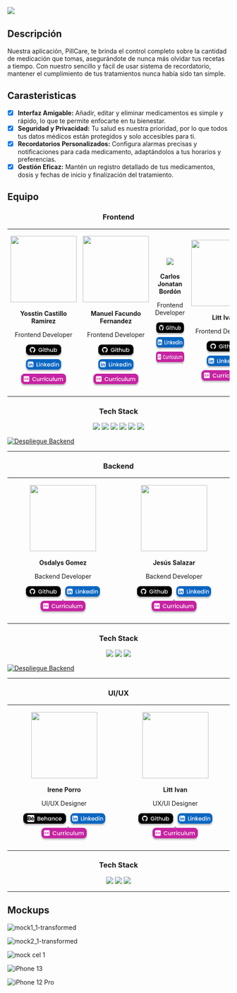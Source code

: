 <p aling='center'>
  <img src='https://github.com/No-Country/c12-08-m-php-react/assets/76113738/32774efa-cd58-4a70-a9c4-78b152c5d2b7' />
</p>

## Descripción

Nuestra aplicación, PillCare, te brinda el control completo sobre la cantidad de medicación que tomas, asegurándote de nunca más olvidar tus recetas a tiempo. Con nuestro sencillo y fácil de usar sistema de recordatorio, mantener el cumplimiento de tus tratamientos nunca había sido tan simple.

## Carasteristicas

- [x] **Interfaz Amigable:** Añadir, editar y eliminar medicamentos es simple y rápido, lo que te permite enfocarte en tu bienestar.
- [x] **Seguridad y Privacidad:** Tu salud es nuestra prioridad, por lo que todos tus datos médicos están protegidos y solo accesibles para ti.
- [x] **Recordatorios Personalizados:** Configura alarmas precisas y notificaciones para cada medicamento, adaptándolos a tus horarios y preferencias.
- [x] **Gestión Eficaz:** Mantén un registro detallado de tus medicamentos, dosis y fechas de inicio y finalización del tratamiento.

## Equipo

<h3 align='center'>
  Frontend
</h3>
<table cellpadding="10" align='center'>
  <tr>
   <td>
     <p align='center'>
       <img src='https://github.com/No-Country/c12-08-m-php-react/assets/76113738/2f3ce190-65c2-4b7d-982f-bd90d665c94d' width=150 height=150 />
     </p>
      <p align='center'>
        <span >
          <b>Yosstin Castillo Ramirez</b>
        </span>
        <p align='center' color='gray'>
           Frontend Developer
        </p> 
      </p>
      <p align='center'>
        <a href="https://github.com/YosstinCode"  target='_blank'>
          <img src='https://github.com/YosstinCode/images_readme/blob/main/Button%20Github.svg' height=30/>
        </a>
        <a href='https://www.linkedin.com/in/yosstincode/' target='_blank'>
          <img src='https://github.com/YosstinCode/images_readme/blob/main/Button%20Linkedin.svg' height=30/>
        </a>
        <a href='https://portfolio-bice-six-36.vercel.app/assets/CV-Yosstin-95a436f3.pdf' target='_blank'>
          <img src='https://github.com/YosstinCode/images_readme/blob/main/Button%20CV.svg' height=30/>
        </a>
      </p>
    </td>
  <td>
     <p align='center'>
       <img src='https://github.com/No-Country/c12-08-m-php-react/assets/76113738/b2940ea7-2df5-4b58-b962-a5cf89e67bd1' width=150 height=150 />
     </p>
      <p align='center'>
        <span >
          <b>Manuel Facundo Fernandez</b>
        </span>
        <p align='center' color='gray'>
           Frontend Developer
        </p> 
      </p>
      <p align='center'>
        <a href='https://github.com/manuelffernandez' target='_blank'>
         <img src='https://github.com/YosstinCode/images_readme/blob/main/Button%20Github.svg' height=30/>
        </a>
        <a href='https://www.linkedin.com/in/manuelffernandez/' target='_blank'>
          <img src='https://github.com/YosstinCode/images_readme/blob/main/Button%20Linkedin.svg' height=30/>
        </a>
        <a href='https://fastupload.io/GBxUNwyccRkU17W/preview' target='_blank'>
          <img src='https://github.com/YosstinCode/images_readme/blob/main/Button%20CV.svg' height=30/>
        </a>
      </p>
    </td>
  <td>
     <p align='center'>
        <img src='https://github.com/No-Country/c12-08-m-php-react/assets/76113738/2d252b5b-fda8-47a7-ac66-cd1f8117316a' width=150 heiht=150/>
     </p>
      <p align='center'>
        <span >
          <b>Carlos Jonatan Bordón</b>
        </span>
        <p align='center' color='gray'>
           Frontend Developer
        </p> 
      </p>
      <p align='center'>
        <a href='' target='_blank'>
          <img src='https://github.com/YosstinCode/images_readme/blob/main/Button%20Github.svg' height=30/>
        </a>
        <a href='https://www.linkedin.com/in/carlosjbordon/' target='_blank'>
          <img src='https://github.com/YosstinCode/images_readme/blob/main/Button%20Linkedin.svg' height=30/>
        </a>
        <a href='https://fastupload.io/SNtdD5lFo1i0hVr/preview' target='_blank'>
          <img src='https://github.com/YosstinCode/images_readme/blob/main/Button%20CV.svg' height=30/>
        </a>
      </p>
    </td>
  <td>
     <p align='center'>
       <img src='https://github.com/No-Country/c12-08-m-php-react/assets/76113738/4c6346b6-924a-44d3-ac3d-ddfacf267178' width=150 height=150 />
     </p>
      <p align='center'>
        <span >
          <b>Litt Ivan</b>
        </span>
        <p align='center' color='gray'>
           Frontend Developer
        </p> 
      </p>
      <p align='center'>
        <a href='https://github.com/ivanlitt8' target='_blank'>
          <img src='https://github.com/YosstinCode/images_readme/blob/main/Button%20Github.svg' height=30/>
        </a>
        <a href='https://www.linkedin.com/in/ivan-litt/' target='_blank'>
          <img src='https://github.com/YosstinCode/images_readme/blob/main/Button%20Linkedin.svg' height=30/>
        </a>
        <a href='https://dub.sh/IvanCv' target='_blank'>
          <img src='https://github.com/YosstinCode/images_readme/blob/main/Button%20CV.svg' height=30/>
        </a>
      </p>
    </td>
  </tr>
</table>

<h3 align='center'>
  Tech Stack
</h3>

<p align='center'>
<img src='https://github.com/No-Country/c12-08-m-php-react/assets/76113738/a9e12175-877d-4ddd-b179-81c4046015cc' />
<img src='https://github.com/No-Country/c12-08-m-php-react/assets/76113738/395b35e2-60fb-464a-b502-b749829d1a41' />
<img src='https://github.com/No-Country/c12-08-m-php-react/assets/76113738/7e9e7be0-5fe2-4bac-b848-dda861767b66' />
<img src='https://github.com/No-Country/c12-08-m-php-react/assets/76113738/788b7b56-b754-4037-9874-bd9f0bf93f6f' />
<img src='https://github.com/No-Country/c12-08-m-php-react/assets/76113738/93230e54-a815-44a4-9352-612f5d4d8ae8' />
<img src='https://github.com/No-Country/c12-08-m-php-react/assets/76113738/829f9da1-7795-4491-9451-820cd2606c70' />
</p>

[![Despliegue Backend](https://img.shields.io/badge/Despliegue_Frontend-click_for_view-purple)](https://c12-08-m-php-react-a5v3tztu2-c12-08-mphp-react.vercel.app/?vercelToolbarCode=Gmnd25EpXaFgo6o)

---

<h3 align='center'>
  Backend
</h3>
<table cellpadding="10" align='center'>
  <tr>
  <td>
     <p align='center'>
       <img src='https://github.com/No-Country/c12-08-m-php-react/assets/76113738/aacbc9de-2698-4f05-bccf-093ea27a4db5' width=150 height=150 />
     </p>
      <p align='center'>
        <span >
          <b>Osdalys Gomez</b>
        </span>
        <p align='center'>
           Backend Developer
        </p> 
      </p>
      <p align='center'>
        <a href='https://github.com/OsdaGomez99' target='_blank'>
          <img src='https://github.com/YosstinCode/images_readme/blob/main/Button%20Github.svg' height=30/>
        </a>
        <a href='https://www.linkedin.com/in/osdalys-gomez/' target='_blank'>
          <img src='https://github.com/YosstinCode/images_readme/blob/main/Button%20Linkedin.svg' height=30/>
        </a>
        <a href='https://fastupload.io/r5aXGLCUnFEg8Z3/preview' target='_blank'>
          <img src='https://github.com/YosstinCode/images_readme/blob/main/Button%20CV.svg' height=30/>
        </a>
      </p>
    </td>
  <td>
     <p align='center'>
       <img src='https://github.com/No-Country/c12-08-m-php-react/assets/76113738/58479c55-0331-415f-bec8-37f30cf3109f' width=150 height=150 />
     </p>
      <p align='center'>
        <span >
          <b>Jesús Salazar</b>
        </span>
        <p align='center' color='gray'>
           Backend Developer
        </p> 
      </p>
      <p align='center'>
        <a href='https://github.com/Bucchiarati' target='_blank'>
          <img src='https://github.com/YosstinCode/images_readme/blob/main/Button%20Github.svg' height=30/>
        </a>
        <a href='https://www.linkedin.com/in/jsalazar005/' target='_blank'>
          <img src='https://github.com/YosstinCode/images_readme/blob/main/Button%20Linkedin.svg' height=30/>
        </a>
        <a href='https://fastupload.io/8Bq8wutXnlRnchX/preview' target='_blank'>
          <img src='https://github.com/YosstinCode/images_readme/blob/main/Button%20CV.svg' height=30/>
        </a>
      </p>
    </td>
  </tr>
</table>

<h3 align='center'>
  Tech Stack
</h3>

<p align='center'>
  <img src='https://github.com/No-Country/c12-08-m-php-react/assets/76113738/f12ac82f-1401-4379-acb0-029f1bc724fa' />
  <img src='https://github.com/No-Country/c12-08-m-php-react/assets/76113738/ca26c359-3f5d-484b-beba-0f76774b5522' />
  <img src='https://github.com/No-Country/c12-08-m-php-react/assets/76113738/69fb1a6d-1b25-44a9-bd2d-b278ba734c63' />
</p>

[![Despliegue Backend](https://img.shields.io/badge/Despliegue_Backend-click_for_view-blue)](https://c12-08-m-php-react-production.up.railway.app/api)

---

<h3 align='center'>
  UI/UX
</h3>
<table cellpadding="10" align='center'>
  <tr>
  <td>
     <p align='center' >
       <img src='https://github.com/No-Country/c12-08-m-php-react/assets/76113738/a3680f69-6bfa-4d06-8b39-f34548ae15ee' width=150 height=150 />
     </p>
      <p align='center'>
        <span >
          <b>Irene Porro</b>
        </span>
        <p align='center' color='gray'>
           UI/UX Designer
        </p> 
      </p>
      <p align='center'>
        <a href='https://www.behance.net/ireneporro16' target='_blank'>
          <img src='https://github.com/YosstinCode/images_readme/blob/main/Button%20Github%20(1).svg' height=30/>
        </a>
        <a href='https://www.linkedin.com/in/ireneporro16/' target='_blank'>
          <img src='https://github.com/YosstinCode/images_readme/blob/main/Button%20Linkedin.svg' height=30/>
        </a>
        <a href='https://fastupload.io/Lh2lKbmB7rByPB8/preview' target='_blank'>
          <img src='https://github.com/YosstinCode/images_readme/blob/main/Button%20CV.svg' height=30/>
        </a>
      </p>
    </td>
   <td>
     <p align='center'>
       <img src='https://github.com/No-Country/c12-08-m-php-react/assets/76113738/4c6346b6-924a-44d3-ac3d-ddfacf267178' width=150 height=150 />
     </p>
      <p align='center'>
        <span >
          <b>Litt Ivan</b>
        </span>
        <p align='center' color='gray'>
           UX/UI Designer
        </p> 
      </p>
      <p align='center'>
        <a href='https://github.com/ivanlitt8' target='_blank'>
          <img src='https://github.com/YosstinCode/images_readme/blob/main/Button%20Github.svg' height=30/>
        </a>
        <a href='https://www.linkedin.com/in/ivan-litt/' target='_blank'>
          <img src='https://github.com/YosstinCode/images_readme/blob/main/Button%20Linkedin.svg' height=30/>
        </a>
        <a href='https://dub.sh/IvanCv' target='_blank'>
          <img src='https://github.com/YosstinCode/images_readme/blob/main/Button%20CV.svg' height=30/>
        </a>
      </p>
    </td>
  </tr>
</table>

<h3 align='center'>
  Tech Stack
</h3>
<p align='center'>
<img src='https://github.com/No-Country/c12-08-m-php-react/assets/76113738/e3d25147-0d68-4031-8c8f-fe2a930e1034' />
<img src='https://github.com/No-Country/c12-08-m-php-react/assets/76113738/348f1502-99d3-411d-97fc-7742705dfcce' />
<img src='https://github.com/No-Country/c12-08-m-php-react/assets/76113738/802b64d6-c01c-49fc-b46f-c85c93ce456a' />
</p>

---

## Mockups

![mock1_1-transformed](https://github.com/No-Country/c12-08-m-php-react/assets/76113738/56a7e76c-b0c4-4b73-9e29-984814415190)

![mock2_1-transformed](https://github.com/No-Country/c12-08-m-php-react/assets/76113738/9a8aacfb-e9a8-46df-9380-28c4c60dc78d)

![mock cel 1](https://github.com/No-Country/c12-08-m-php-react/assets/76113738/d3a7c1e5-07e6-4481-b6d9-4cdc1b18dfe9)

![iPhone 13](https://github.com/No-Country/c12-08-m-php-react/assets/76113738/b1de2031-e3cb-4710-ab8b-5fabd3d25b4a)

![iPhone 12 Pro](https://github.com/No-Country/c12-08-m-php-react/assets/76113738/7428d40f-5691-4bb3-980a-80f92127431a)
